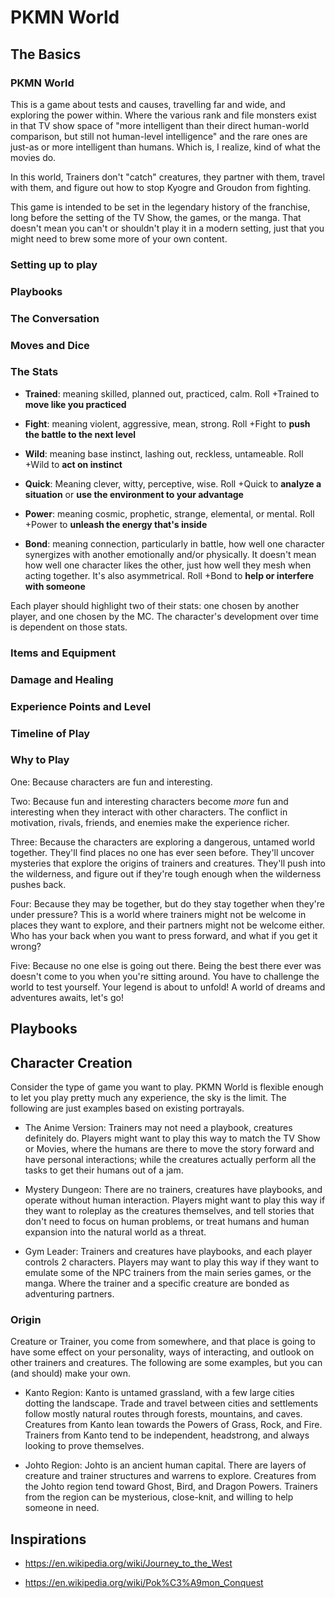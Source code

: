 # PKMN World

## The Basics

### PKMN World

This is a game about tests and causes, travelling far and wide, and exploring the power within. Where the various rank and file monsters exist in that TV show space of "more intelligent than their direct human-world comparison, but still not human-level intelligence" and the rare ones are just-as or more intelligent than humans. Which is, I realize, kind of what the movies do.

In this world, Trainers don't "catch" creatures, they partner with them, travel with them, and figure out how to stop Kyogre and Groudon from fighting.

This game is intended to be set in the legendary history of the franchise, long before the setting of the TV Show, the games, or the manga. That doesn't mean you can't or shouldn't play it in a modern setting, just that you might need to brew some more of your own content.

### Setting up to play

### Playbooks

### The Conversation

### Moves and Dice

### The Stats

* **Trained**: meaning skilled, planned out, practiced, calm. Roll +Trained to **move like you practiced**

* **Fight**: meaning violent, aggressive, mean, strong. Roll +Fight to **push the battle to the next level**

* **Wild**: meaning base instinct, lashing out, reckless, untameable. Roll +Wild to **act on instinct**

* **Quick**: Meaning clever, witty, perceptive, wise. Roll +Quick to **analyze a situation** or **use the environment to your advantage**

* **Power**: meaning cosmic, prophetic, strange, elemental, or mental. Roll +Power to **unleash the energy that's inside**

* **Bond**: meaning connection, particularly in battle, how well one character synergizes with another emotionally and/or physically. It doesn't mean how well one character likes the other, just how well they mesh when acting together. It's also asymmetrical. Roll +Bond to **help or interfere with someone**

Each player should highlight two of their stats: one chosen by another player, and one chosen by the MC. The character's development over time is dependent on those stats.

### Items and Equipment

### Damage and Healing

### Experience Points and Level

### Timeline of Play

### Why to Play

One: Because characters are fun and interesting.

Two: Because fun and interesting characters become _more_ fun and interesting when they interact with other characters. The conflict in motivation, rivals, friends, and enemies make the experience richer.

Three: Because the characters are exploring a dangerous, untamed world together. They'll find places no one has ever seen before. They'll uncover mysteries that explore the origins of trainers and creatures. They'll push into the wilderness, and figure out if they're tough enough when the wilderness pushes back.

Four: Because they may be together, but do they stay together when they're under pressure? This is a world where trainers might not be welcome in places they want to explore, and their partners might not be welcome either. Who has your back when you want to press forward, and what if you get it wrong?

Five: Because no one else is going out there. Being the best there ever was doesn't come to you when you're sitting around. You have to challenge the world to test yourself. Your legend is about to unfold! A world of dreams and adventures awaits, let's go! 

## Playbooks

## Character Creation

Consider the type of game you want to play. PKMN World is flexible enough to let you play pretty much any experience, the sky is the limit. The following are just examples based on existing portrayals.

* The Anime Version: Trainers may not need a playbook, creatures definitely do. Players might want to play this way to match the TV Show or Movies, where the humans are there to move the story forward and have personal interactions; while the creatures actually perform all the tasks to get their humans out of a jam.

* Mystery Dungeon: There are no trainers, creatures have playbooks, and operate without human interaction. Players might want to play this way if they want to roleplay as the creatures themselves, and tell stories that don't need to focus on human problems, or treat humans and human expansion into the natural world as a threat.

* Gym Leader: Trainers and creatures have playbooks, and each player controls 2 characters. Players may want to play this way if they want to emulate some of the NPC trainers from the main series games, or the manga. Where the trainer and a specific creature are bonded as adventuring partners.

### Origin

Creature or Trainer, you come from somewhere, and that place is going to have some effect on your personality, ways of interacting, and outlook on other trainers and creatures. The following are some examples, but you can (and should) make your own.

* Kanto Region: Kanto is untamed grassland, with a few large cities dotting the landscape. Trade and travel between cities and settlements follow mostly natural routes through forests, mountains, and caves. Creatures from Kanto lean towards the Powers of Grass, Rock, and Fire. Trainers from Kanto tend to be independent, headstrong, and always looking to prove themselves.

* Johto Region: Johto is an ancient human capital. There are layers of creature and trainer structures and warrens to explore. Creatures from the Johto region tend toward Ghost, Bird, and Dragon Powers. Trainers from the region can be mysterious, close-knit, and willing to help someone in need.

## Inspirations

* https://en.wikipedia.org/wiki/Journey_to_the_West

* https://en.wikipedia.org/wiki/Pok%C3%A9mon_Conquest
